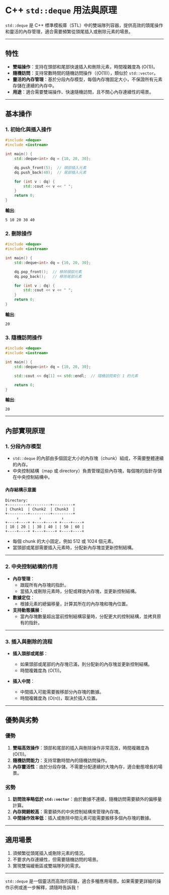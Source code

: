 # C++ `std::deque` 用法與原理

`std::deque` 是 C++ 標準模板庫（STL）中的雙端隊列容器，提供高效的頭尾操作和靈活的內存管理，適合需要頻繁從頭尾插入或刪除元素的場景。

---

## **特性**

- **雙端操作**：支持在頭部和尾部快速插入和刪除元素，時間複雜度為 \(O(1)\)。
- **隨機訪問**：支持常數時間的隨機訪問操作（\(O(1)\)），類似於 `std::vector`。
- **靈活的內存管理**：基於分段內存模型，每個內存塊固定大小，不保證所有元素存儲在連續的內存中。
- **用途**：適合需要雙端操作、快速隨機訪問，且不關心內存連續性的場景。

---

## **基本操作**

### **1. 初始化與插入操作**

```cpp
#include <deque>
#include <iostream>

int main() {
    std::deque<int> dq = {10, 20, 30};

    dq.push_front(5);  // 頭部插入元素
    dq.push_back(40);  // 尾部插入元素

    for (int v : dq) {
        std::cout << v << " ";
    }
    return 0;
}
```

**輸出**:

```
5 10 20 30 40
```

### **2. 刪除操作**

```cpp
#include <deque>
#include <iostream>

int main() {
    std::deque<int> dq = {10, 20, 30};

    dq.pop_front();  // 移除頭部元素
    dq.pop_back();   // 移除尾部元素

    for (int v : dq) {
        std::cout << v << " ";
    }
    return 0;
}
```

**輸出**:

```
20
```

### **3. 隨機訪問操作**

```cpp
#include <deque>
#include <iostream>

int main() {
    std::deque<int> dq = {10, 20, 30};

    std::cout << dq[1] << std::endl;  // 隨機訪問索引 1 的元素

    return 0;
}
```

**輸出**:

```
20
```

---

## **內部實現原理**

### **1. 分段內存模型**

- `std::deque` 的內部由多個固定大小的內存塊（chunk）組成，不需要整體連續的內存。
- 中央控制結構（map 或 directory）負責管理這些內存塊，每個塊的指針存儲在中央控制結構中。

#### **內存結構示意圖**

```
Directory:
+---------+---------+---------+
| Chunk1  | Chunk2  | Chunk3  |
+---------+---------+---------+
     ↓         ↓         ↓
+----+----+ +----+----+ +----+----+
| 10 | 20 | | 30 | 40 | | 50 | 60 |
+----+----+ +----+----+ +----+----+
```

- 每個 chunk 的大小固定，例如 512 或 1024 個元素。
- 當頭部或尾部需要插入元素時，分配新內存塊並更新控制結構。

---

### **2. 中央控制結構的作用**

- **內存管理**：
  - 跟蹤所有內存塊的指針。
  - 當插入或刪除元素時，分配或釋放內存塊，並更新控制結構。
- **數據定位**：
  - 根據元素的總偏移量，計算其所在的內存塊和塊內位置。
- **支持動態擴展**：
  - 當內存塊數量超出當前控制結構容量時，分配更大的控制結構，並拷貝原有的指針。

---

### **3. 插入與刪除的流程**

- **插入頭部或尾部**：
  
  - 如果頭部或尾部的內存塊已滿，則分配新的內存塊並更新控制結構。
  - 時間複雜度為 \(O(1)\)。
- **插入中間**：
  
  - 中間插入可能需要搬移部分內存塊的數據。
  - 時間複雜度為 \(O(n)\)，取決於插入位置。

---

## **優勢與劣勢**

### **優勢**

1. **雙端高效操作**：頭部和尾部的插入與刪除操作非常高效，時間複雜度為 \(O(1)\)。
2. **隨機訪問能力**：支持常數時間內的隨機訪問操作。
3. **內存靈活性**：由於分段存儲，不需要分配連續的大塊內存，適合動態增長的場景。

### **劣勢**

1. **訪問效率略低於 `std::vector`**：由於數據不連續，隨機訪問需要額外的偏移量計算。
2. **內存開銷較高**：需要額外的中央控制結構來管理內存塊。
3. **中間操作效率低**：插入或刪除中間元素可能需要搬移多個內存塊的數據。

---

## **適用場景**

1. 須頻繁從頭尾插入或刪除元素的情況。
2. 不要求內存連續性，但需要隨機訪問的場景。
3. 實現雙端緩衝區或雙端隊列的需求。

---

`std::deque` 是一個靈活而高效的容器，適合多種應用場景。如果需要更詳細的操作示例或進一步解釋，請隨時告訴我！


